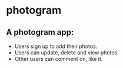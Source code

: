 # photogram

## A photogram app: 
- Users sign up to add their photos.
- Users can update, delete and view photos
- Other users can comment on, like it.
